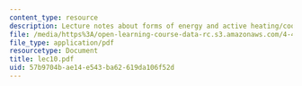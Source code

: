 ```yaml
---
content_type: resource
description: Lecture notes about forms of energy and active heating/cooling.
file: /media/https%3A/open-learning-course-data-rc.s3.amazonaws.com/4-401-introduction-to-building-technology-spring-2006/57b9704bae14e543ba62619da106f52d_lec10.pdf
file_type: application/pdf
resourcetype: Document
title: lec10.pdf
uid: 57b9704b-ae14-e543-ba62-619da106f52d
---
```

